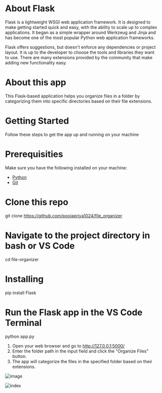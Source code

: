 # About Flask
Flask is a lightweight WSGI web application framework. It is designed to make getting started quick and easy, with the ability to scale up to complex applications. It began as a simple wrapper around Werkzeug and Jinja and has become one of the most popular Python web application frameworks.

Flask offers suggestions, but doesn't enforce any dependencies or project layout. It is up to the developer to choose the tools and libraries they want to use. There are many extensions provided by the community that make adding new functionality easy.

# About this app
This Flask-based application helps you organize files in a folder by categorizing them into specific directories based on their file extensions.

# Getting Started
Follow these steps to get the app up and running on your machine
# Prerequisities
Make sure you have the following installed on your machine:

- [Python](https://www.python.org/downloads/)
- [Git](https://git-scm.com/)

# Clone this repo
git clone https://github.com/poojapriya1024/file_organizer

# Navigate to the project directory in bash or VS Code
cd file-organizer 

# Installing
pip install Flask

# Run the Flask app in the VS Code Terminal
python app.py

1. Open your web browser and go to http://127.0.0.1:5000/
2. Enter the folder path in the input field and click the "Organize Files" button.
3. The app will categorize the files in the specified folder based on their extensions.

![image](https://user-images.githubusercontent.com/135540262/284079983-225c5fac-bac9-4106-9bbc-3c65d0bc6d8f.png)

![index](Screenshot(296).png)




